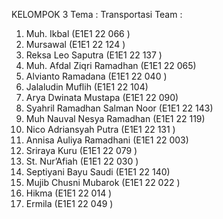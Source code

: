 KELOMPOK 3
Tema : Transportasi
Team :

1. Muh. Ikbal (E1E1 22 066 )
2. Mursawal (E1E1 22 124 )
3. Reksa Leo Saputra (E1E1 22 137 )
4. Muh. Afdal Ziqri Ramadhan (E1E1 22 065)
5. Alvianto Ramadana (E1E1 22 040 )
6. Jalaludin Muflih (E1E1 22 104)
7. Arya Dwinata Mustapa (E1E1 22 090)
8. Syahril Ramadhan Salman Noor (E1E1 22 143)
9. Muh Nauval Nesya Ramadhan (E1E1 22 119)
10. Nico Adriansyah Putra (E1E1 22 131 )
11. Annisa Auliya Ramadhani (E1E1 22 003)
12. Sriraya Kuru (E1E1 22 079 )
13. St. Nur’Afiah (E1E1 22 030 )
14. Septiyani Bayu Saudi (E1E1 22 140)
15. Mujib Chusni Mubarok (E1E1 22 022 )
16. Hikma (E1E1 22 014 )
17. Ermila (E1E1 22 049 )
